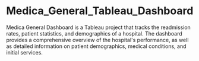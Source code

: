 # Medica_General_Tableau_Dashboard
Medica General Dashboard is a Tableau project that tracks the readmission rates, patient statistics, and demographics of a hospital. The dashboard provides a comprehensive overview of the hospital's performance, as well as detailed information on patient demographics, medical conditions, and initial services.

